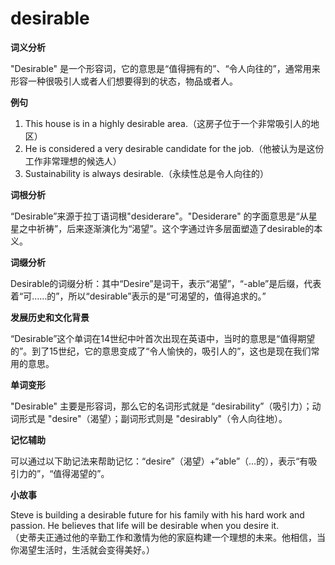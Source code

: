 # desirable

**词义分析**

  

"Desirable" 是一个形容词，它的意思是“值得拥有的”、“令人向往的”，通常用来形容一种很吸引人或者人们想要得到的状态，物品或者人。

  

**例句**

  

1.  This house is in a highly desirable area.（这房子位于一个非常吸引人的地区）
2.  He is considered a very desirable candidate for the job.（他被认为是这份工作非常理想的候选人）
3.  Sustainability is always desirable.（永续性总是令人向往的）

  

**词根分析**

  

“Desirable”来源于拉丁语词根"desiderare"。"Desiderare" 的字面意思是“从星星之中祈祷”，后来逐渐演化为“渴望”。这个字通过许多层面塑造了desirable的本义。

  

**词缀分析**

  

Desirable的词缀分析：其中“Desire”是词干，表示“渴望”，“-able”是后缀，代表着“可……的”，所以“desirable”表示的是“可渴望的，值得追求的。”

  

**发展历史和文化背景**

  

“Desirable”这个单词在14世纪中叶首次出现在英语中，当时的意思是“值得期望的”。到了15世纪，它的意思变成了“令人愉快的，吸引人的”，这也是现在我们常用的意思。

  

**单词变形**

  

"Desirable" 主要是形容词，那么它的名词形式就是 “desirability”（吸引力）；动词形式是 "desire"（渴望）；副词形式则是 "desirably"（令人向往地）。

  

**记忆辅助**

  

可以通过以下助记法来帮助记忆：“desire”（渴望）+“able”（…的），表示“有吸引力的”，“值得渴望的”。

  

**小故事**

  

Steve is building a desirable future for his family with his hard work and passion. He believes that life will be desirable when you desire it.  
（史蒂夫正通过他的辛勤工作和激情为他的家庭构建一个理想的未来。他相信，当你渴望生活时，生活就会变得美好。）

